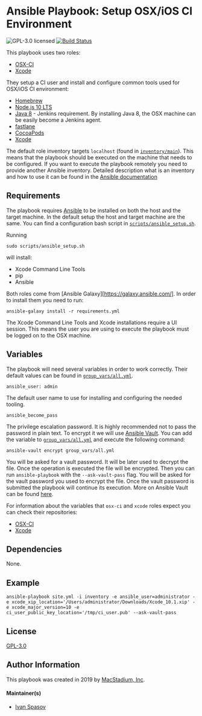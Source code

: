 # Ansible Playbook: Setup OSX/iOS CI Environment

![GPL-3.0 licensed][badge-license]
[![Build Status](https://travis-ci.org/macstadium/ansible-playbook-osx-ci-setup.svg?branch=master)](https://travis-ci.org/macstadium/ansible-playbook-osx-ci-setup)

This playbook uses two roles:

* [OSX-CI][osx-ci]
* [Xcode][xcode-role]

They setup a CI user and install and configure common tools used for OSX/iOS CI environment:

* [Homebrew][homebrew]
* [Node.js 10 LTS][node10]
* [Java 8][java8] - Jenkins requirement. By installing Java 8, the OSX machine can be easily become a Jenkins agent.
* [fastlane][fastlane]
* [CocoaPods][cocoapods]
* [Xcode][xcode]

The default role inventory targets `localhost` (found in [`inventory/main`](inventory/main)). This means that the playbook should be executed on the machine that needs to be configured.
If you want to execute the playbook remotely you need to provide another Ansible inventory. Detailed description what is an inventory and how to use it can be found in the [Ansible documentation][inventory]

## Requirements

The playbook requires [Ansible][ansible] to be installed on both the host and the target machine.
In the default setup the host and target machine are the same.
You can find a configuration bash script in [`scripts/ansible_setup.sh`](scripts/ansible_setup.sh).

Running

    sudo scripts/ansible_setup.sh

will install:
* Xcode Command Line Tools
* pip
* Ansible

Both roles come from [Ansible Galaxy][https://galaxy.ansible.com/]. In order to install them you need to run:

    ansible-galaxy install -r requirements.yml

The Xcode Command Line Tools and Xcode installations require a UI session. This means the user you are using to execute the playbook must be logged on to the OSX machine.

## Variables

The playbook will need several variables in order to work correctly. Their default values can be found in [`group_vars/all.yml`](group_vars/all.yml).

    ansible_user: admin

The default user name to use for installing and configuring the needed tooling.

    ansible_become_pass

The privilege escalation password. It is highly recommended not to pass the password in plain text.
To encrypt it we will use [Ansible Vault][vault].
You can add the variable to [`group_vars/all.yml`](group_vars/all.yml) and execute the following command:

    ansible-vault encrypt group_vars/all.yml

You will be asked for a vault password. It will be later used to decrypt the file.
Once the operation is executed the file will be encrypted.
Then you can run `ansible-playbook` with the `--ask-vault-pass` flag. You will be asked for the vault password you used to encrypt the file.
Once the vault password is submitted the playbook will continue its execution.
More on Ansible Vault can be found [here][vault].

For information about the variables that `osx-ci` and `xcode` roles expect you can check their repositories:

* [OSX-CI][osx-ci]
* [Xcode][xcode-role]

## Dependencies

None.

## Example

    ansible-playbook site.yml -i inventory -e ansible_user=administrator -e xcode_xip_location='/Users/administrator/Downloads/Xcode_10.1.xip' -e xcode_major_version=10 -e ci_user_public_key_location='/tmp/ci_user.pub' --ask-vault-pass

## License

[GPL-3.0][link-license]

## Author Information

This playbook was created in 2019 by [MacStadium, Inc][macstadium].

#### Maintainer(s)

- [Ivan Spasov](https://github.com/ispasov)

[macstadium]: https://www.macstadium.com/
[ansible]: https://docs.ansible.com/ansible/2.4/index.html
[galaxy]: https://galaxy.ansible.com/
[vault]: https://docs.ansible.com/ansible/latest/user_guide/playbooks_vault.html
[inventory]: https://docs.ansible.com/ansible/2.4/intro_inventory.html
[badge-license]: https://img.shields.io/badge/License-GPL3-green.svg
[link-license]: https://raw.githubusercontent.com/macstadium/ansible-playbook-osx-ci-setup/master/LICENSE
[homebrew]: https://brew.sh/
[node10]: https://nodejs.org/en/blog/release/v10.13.0/
[java8]: https://www.oracle.com/technetwork/java/javase/overview/java8-2100321.html
[fastlane]: https://fastlane.tools/
[cocoapods]: https://cocoapods.org/
[xcode]: https://developer.apple.com/xcode/
[osx-ci]: https://galaxy.ansible.com/macstadium/osx-ci
[xcode-role]: https://galaxy.ansible.com/macstadium/xcode